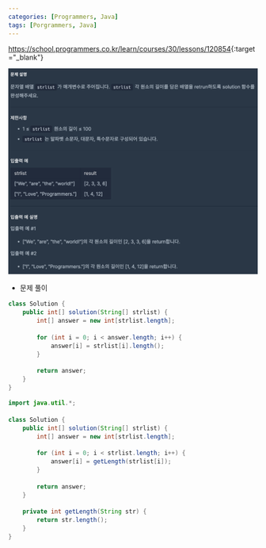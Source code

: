 ```yaml
---
categories: [Programmers, Java]
tags: [Porgrammers, Java] 
---
```


<https://school.programmers.co.kr/learn/courses/30/lessons/120854>{:target="_blank"}

![문제](/assets/img/programmers/java/%EB%B0%B0%EC%97%B4_%EC%9B%90%EC%86%8C%EC%9D%98_%EA%B8%B8%EC%9D%B4.png
)

- 문제 풀이

```java
class Solution {
    public int[] solution(String[] strlist) {
        int[] answer = new int[strlist.length];

        for (int i = 0; i < answer.length; i++) {
            answer[i] = strlist[i].length();
        }

        return answer;
    }
}
```

```java
import java.util.*;

class Solution {
    public int[] solution(String[] strlist) {
        int[] answer = new int[strlist.length];
        
        for (int i = 0; i < strlist.length; i++) {
            answer[i] = getLength(strlist[i]);
        }
        
        return answer;
    }
    
    private int getLength(String str) {
        return str.length();
    }
}
```